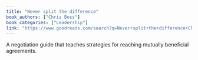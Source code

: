 ```yaml
---
title: "Never split the difference"
book_authors: ["Chris Boss"]
book_categories: ["Leadership"]
link: "https://www.goodreads.com/search?q=Never+split+the+difference+Chris+Boss"
---
```


A negotiation guide that teaches strategies for reaching mutually beneficial agreements.

